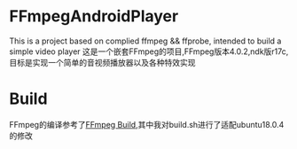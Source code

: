 # FFmpegAndroidPlayer
This is a project based on complied ffmpeg &amp;&amp; ffprobe, intended to build a simple video player 
这是一个嵌套FFmpeg的项目,FFmpeg版本4.0.2,ndk版r17c,目标是实现一个简单的音视频播放器以及各种特效实现
# Build
FFmpeg的编译参考了[FFmpeg Build](https://github.com/inFullMobile/videokit-ffmpeg-android),其中我对build.sh进行了适配ubuntu18.0.4的修改

